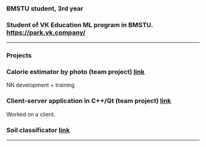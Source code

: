 ### BMSTU student, 3rd year
### Student of VK Education ML program in BMSTU. https://park.vk.company/
---
### Projects

### Calorie estimator by photo (team project) [link](https://github.com/IlyaKasiutin/Calorie-estimator)
NN development + training

### Client-server application in C++/Qt (team project) [link](https://github.com/cpp-park-vk-education/2023_1_Rabotyagi)
Worked on a client.

### Soil classificator [link](https://github.com/IlyaKasiutin/soil_classificator)
---



